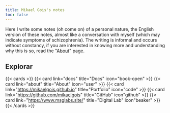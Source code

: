 ```yaml
---
title: Mikael Gois's notes
toc: false
---
```


Here I write some notes (oh come on) of a personal nature, 
the English version of these notes, 
almost like a conversation with myself (which may indicate symptoms of schizophrenia). 
The writing is informal and occurs without constancy, 
if you are interested in knowing more and understanding why this is so, 
read the "[About](about)" page.

## Explorar

{{< cards >}}
    {{< card link="docs" title="Docs" icon="book-open" >}}
    {{< card link="about" title="About" icon="user" >}}
    {{< card link="https://mikaelgois.github.io" title="Portfolio" icon="code" >}}
    {{< card link="https://github.com/mikaelgois" title="GitHub" icon"github" >}}
    {{< card link="https://www.msglabs.site/" title="Digital Lab" icon"beaker" >}}
{{< /cards >}}

<!-- ## Documentation

For more information, visit [Hextra](https://imfing.github.io/hextra). -->
